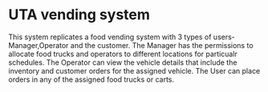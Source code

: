 # UTA vending system

This system replicates a food vending system with 3 types of users-Manager,Operator and the customer. The Manager has the permissions to allocate food trucks and operators to different locations for particualr schedules. The Operator can view the vehicle details that include the inventory and customer orders for the assigned vehicle. The User can place orders in any of the assigned food trucks or carts.
